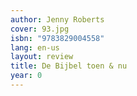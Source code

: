 ```yaml
---
author: Jenny Roberts
cover: 93.jpg
isbn: "9783829004558"
lang: en-us
layout: review
title: De Bijbel toen & nu
year: 0
---
```

